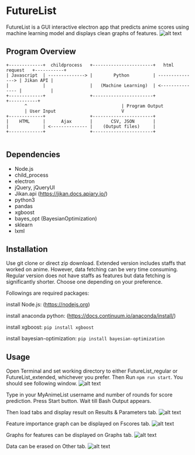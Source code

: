 # FutureList

FutureList is a GUI interactive electron app that predicts anime scores using machine learning model and displays clean graphs of features.
![alt text](https://i.imgur.com/MtefOPS.jpg)

## Program Overview
```text
+-------------+  childprocess   +-----------------------+   html request   +-----------+
| Javascript  | --------------> |        Python         | ---------------> | Jikan API |
|             |                 |   (Machine Learning)  | <--------------- |           |
+-------------+                 +-----------------------+                  +-----------+
       ^                                    | Program Output
       | User Input                         V
+-------------+                 +-----------------------+
|    HTML     |      Ajax       |       CSV, JSON       |
|             | <-------------- |    (Output files)     |
+-------------+                 +-----------------------+
                                
```
## Dependencies
* Node.js
* child_process
* electron
* jQuery, jQueryUI
* Jikan.api (https://jikan.docs.apiary.io/)
* python3
* pandas
* xgboost
* bayes_opt (BayesianOptimization)
* sklearn
* lxml

## Installation
Use git clone or direct zip download.
Extended version includes staffs that worked on anime. However, data fetching can be very time consuming.
Regular version does not have staffs as features but data fetching is significantly shorter.
Choose one depending on your preference.

Followings are required packages:

install Node.js: (https://nodejs.org)

install anaconda python: (https://docs.continuum.io/anaconda/install/)

install xgboost: `pip install xgboost`

install bayesian-optimization: `pip install bayesian-optimization`

## Usage
Open Terminal and set working directory to either FutureList_regular or FutureList_extended, whichever you prefer.
Then Run `npm run start`.
You should see following window.
![alt text](https://i.imgur.com/rKgSwxf.jpg)

Type in your MyAnimeList username and number of rounds for score prediction.
Press Start button.
Wait till Bash Output appears.

Then load tabs and display result on Results & Parameters tab.
![alt text](https://i.imgur.com/1dZo6At.jpg)

Feature importance graph can be displayed on Fscores tab.
![alt text](https://i.imgur.com/P3RZs7u.jpg)

Graphs for features can be displayed on Graphs tab.
![alt text](https://i.imgur.com/MtefOPS.jpg)

Data can be erased on Other tab.
![alt text](https://i.imgur.com/SQpHJPr.jpg)
